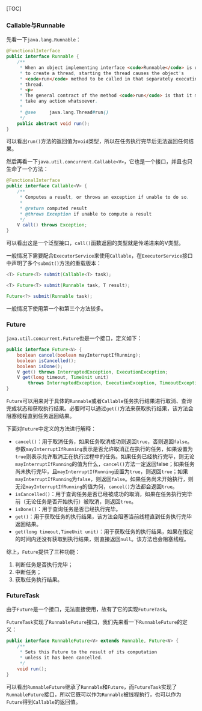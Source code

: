 [TOC]

### Callable与Runnable

先看一下`java.lang.Runnable`：

```java
@FunctionalInterface
public interface Runnable {
    /**
     * When an object implementing interface <code>Runnable</code> is used
     * to create a thread, starting the thread causes the object's
     * <code>run</code> method to be called in that separately executing
     * thread.
     * <p>
     * The general contract of the method <code>run</code> is that it may
     * take any action whatsoever.
     *
     * @see     java.lang.Thread#run()
     */
    public abstract void run();
}
```

可以看出`run()`方法的返回值为`void`类型，所以在任务执行完毕后无法返回任何结果。



然后再看一下`java.util.concurrent.Callable<V>`，它也是一个接口，并且也只生命了一个方法：

```java
@FunctionalInterface
public interface Callable<V> {
    /**
     * Computes a result, or throws an exception if unable to do so.
     *
     * @return computed result
     * @throws Exception if unable to compute a result
     */
    V call() throws Exception;
}
```

可以看出这是一个泛型接口，`call()`函数返回的类型就是传递进来的V类型。

一般情况下需要配合`ExecutorService`来使用`Callable`，在`ExecutorService`接口中声明了多个`submit()`方法的重载版本：

```java
<T> Future<T> submit(Callable<T> task);

<T> Future<T> submit(Runnable task, T result);

Future<?> submit(Runnable task);
```

一般情况下使用第一个和第三个方法较多。



### Future

`java.util.concurrent.Future`也是一个接口，定义如下：

```java
public interface Future<V> {
    boolean cancel(boolean mayInterruptIfRunning);
    boolean isCancelled();
    boolean isDone();
    V get() throws InterruptedException, ExecutionException;
    V get(long timeout, TimeUnit unit)
        throws InterruptedException, ExecutionException, TimeoutException;
}
```

`Future`可以用来对于具体的`Runnable`或者`Callable`任务执行结果进行取消、查询完成状态和获取执行结果。必要时可以通过`get()`方法来获取执行结果，该方法会阻塞线程直到任务返回结果。

下面对`Future`中定义的方法进行解释：

* `cancel()`：用于取消任务，如果任务取消成功则返回`true`，否则返回`false`。参数`mayInterruptIfRunning`表示是否允许取消正在执行的任务，如果设置为`true`则表示允许取消正在执行过程中的任务。如果任务已经执行完毕，则无论`mayInterruptIfRunning`的值为什么，`cancel()`方法一定返回false；如果任务尚未执行完毕，且`mayInterruptIfRunning`设置为`true`，则返回`true`；如果`mayInterruptIfRunning`为`false`，则返回`false`。如果任务尚未开始执行，则无论`mayInterruptIfRunning`的值为何，`cancel()`方法都会返回`true`。
* `isCancelled()`：用于查询任务是否已经被成功的取消，如果在任务执行完毕前（无论任务是否开始执行）被取消，则返回`true`。
* `isDone()`：用于查询任务是否已经执行完毕。
* `get()`：用于获取任务的执行结果，该方法会阻塞当前线程直到任务执行完毕返回结果。
* `get(long timeout,TimeUnit unit)`：用于获取任务的执行结果，如果在指定的时间内还没有获取到执行结果，则直接返回`null`。该方法也会阻塞线程。

综上，`Future`提供了三种功能：

1. 判断任务是否执行完毕；
2. 中断任务；
3. 获取任务执行结果。

### FutureTask

由于`Future`是一个接口，无法直接使用，故有了它的实现`FutureTask`。

`FutureTask`实现了`RunnableFuture`接口，我们先来看一下`RunnableFuture`的定义：

```java
public interface RunnableFuture<V> extends Runnable, Future<V> {
    /**
     * Sets this Future to the result of its computation
     * unless it has been cancelled.
     */
    void run();
}
```

可以看出`RunnableFuture`继承了`Runnable`和`Future`，而`FutureTask`实现了`RunnableFuture`接口，所以它既可以作为`Runnable`被线程执行，也可以作为`Future`得到`Callable`的返回值。



